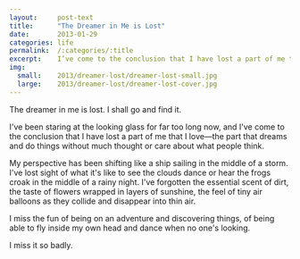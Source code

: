 ```yaml
---
layout:     post-text
title:      "The Dreamer in Me is Lost"
date:       2013-01-29
categories: life
permalink:  /:categories/:title
excerpt:    I’ve come to the conclusion that I have lost a part of me that I love
img:
  small:    2013/dreamer-lost/dreamer-lost-small.jpg
  large:    2013/dreamer-lost/dreamer-lost-cover.jpg
---
```

The dreamer in me is lost. I shall go and find it.

I've been staring at the looking glass for far too long now, and I've come to the conclusion that I have lost a part of me that I love&mdash;the part that dreams and do things without much thought or care about what people think.

My perspective has been shifting like a ship sailing in the middle of a storm. I've lost sight of what it's like to see the clouds dance or hear the frogs croak in the middle of a rainy night. I've forgotten the essential scent of dirt, the taste of flowers wrapped in layers of sunshine, the feel of tiny air balloons as they collide and disappear into thin air.

I miss the fun of being on an adventure and discovering things, of being able to fly inside my own head and dance when no one's looking.

I miss it so badly.
